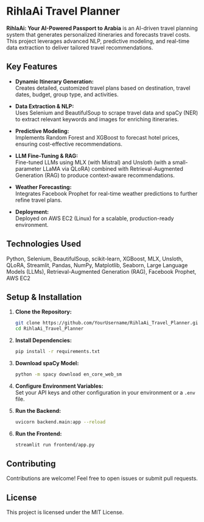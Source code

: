 # RihlaAi Travel Planner

**RihlaAi: Your AI-Powered Passport to Arabia** is an AI-driven travel planning system that generates personalized itineraries and forecasts travel costs. This project leverages advanced NLP, predictive modeling, and real-time data extraction to deliver tailored travel recommendations.

## Key Features

- **Dynamic Itinerary Generation:**  
  Creates detailed, customized travel plans based on destination, travel dates, budget, group type, and activities.

- **Data Extraction & NLP:**  
  Uses Selenium and BeautifulSoup to scrape travel data and spaCy (NER) to extract relevant keywords and images for enriching itineraries.

- **Predictive Modeling:**  
  Implements Random Forest and XGBoost to forecast hotel prices, ensuring cost-effective recommendations.

- **LLM Fine-Tuning & RAG:**  
  Fine-tuned LLMs using MLX (with Mistral) and Unsloth (with a small-parameter LLaMA via QLoRA) combined with Retrieval-Augmented Generation (RAG) to produce context-aware recommendations.

- **Weather Forecasting:**  
  Integrates Facebook Prophet for real-time weather predictions to further refine travel plans.

- **Deployment:**  
  Deployed on AWS EC2 (Linux) for a scalable, production-ready environment.

## Technologies Used

Python, Selenium, BeautifulSoup, scikit-learn, XGBoost, MLX, Unsloth, QLoRA, Streamlit, Pandas, NumPy, Matplotlib, Seaborn, Large Language Models (LLMs), Retrieval-Augmented Generation (RAG), Facebook Prophet, AWS EC2

## Setup & Installation

1. **Clone the Repository:**
    ```bash
    git clone https://github.com/YourUsername/RihlaAi_Travel_Planner.git
    cd RihlaAi_Travel_Planner
    ```

2. **Install Dependencies:**
    ```bash
    pip install -r requirements.txt
    ```

3. **Download spaCy Model:**
    ```bash
    python -m spacy download en_core_web_sm
    ```

4. **Configure Environment Variables:**  
   Set your API keys and other configuration in your environment or a `.env` file.

5. **Run the Backend:**
    ```bash
    uvicorn backend.main:app --reload
    ```

6. **Run the Frontend:**
    ```bash
    streamlit run frontend/app.py
    ```

## Contributing

Contributions are welcome! Feel free to open issues or submit pull requests.

## License

This project is licensed under the MIT License.
